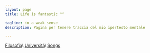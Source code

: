 ```yaml
---
layout: page
title: Life is fantastic ^^

tagline: in a weak sense 
description: Pagina per tenere traccia del mio ipertesto mentale

---
```


[Filosofia](pages/filosofia.html)\\
[Università](pages/university.html)\\
[Songs](pages/music.html)